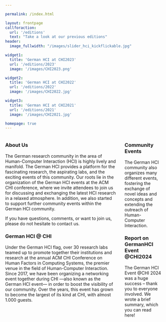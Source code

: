 ```yaml
---

permalink: /index.html

layout: frontpage
callforaction:
  url: '/editions'
  text: "Take a look at our previous editions"
header:
  image_fullwidth: "/images/slider_hci_kickflickable.jpg"

widget1:
  title: 'German HCI at CHI2023'
  url: '/editions/2023'
  image: '/images/CHI2023.png'

widget2:
  title: 'German HCI at CHI2022'
  url: '/editions/2022'
  image: '/images/CHI2022.jpg'

widget3:
  title: 'German HCI at CHI2021'
  url: '/editions/2021'
  image: '/images/CHI2021.jpg'

homepage: true
---
```

<div style="display: flex; justifycontent:space between; gap: 2em; marginTop: 2em">
<div>
<h3 class="head-text"> About Us</h3>
The German research community in the area of Human-Computer Interaction (HCI) is highly lively and manifold. The German HCI provides a platform for the fascinating research, the aspirating labs, and the exciting events of this community. Our roots lie in the organization of the German HCI events at the ACM CHI conference, where we invite attendees to join us for discussing and exchanging the latest HCI research in a relaxed atmosphere. In addition, we also started to support further community events within the German HCI community.

If you have questions, comments, or want to join us, please do not hesitate to contact us.



<h3 class="head-text">German HCI @ CHI</h3>
Under the German HCI flag, over 30 research labs teamed up to promote together their institutions and research at the annual ACM CHI Conference on Human Factors in Computing Systems, the premier venue in the field of Human-Computer Interaction. Since 2017, we have been organizing a networking event together during CHI —also known as the German HCI event— in order to boost the visibility of our community. Over the years, this event has grown to become the largest of its kind at CHI, with almost 1.000 guests.
</div>
<div>
<h3 class="head-text">Community Events</h3>
The German HCI community also organizes many different events, fostering the exchange of novel ideas and concepts and extending the outreach of Human-Computer Interaction.

<h3 class="head-text">Report on GermanHCI Event @CHI2024</h3>
The German HCI Event @CHI 2024 was a huge success – thank you to everyone involved. We wrote a brief summary, which you can read here!
</div>
</div>